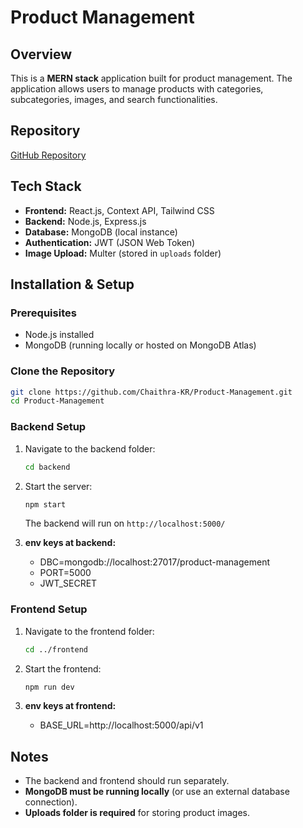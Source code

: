# Product Management

## Overview
This is a **MERN stack** application built for product management. The application allows users to manage products with categories, subcategories, images, and search functionalities.

## Repository
[GitHub Repository](https://github.com/Chaithra-KR/Product-Management)

## Tech Stack
- **Frontend:** React.js, Context API, Tailwind CSS
- **Backend:** Node.js, Express.js
- **Database:** MongoDB (local instance)
- **Authentication:** JWT (JSON Web Token)
- **Image Upload:** Multer (stored in `uploads` folder)

## Installation & Setup
### Prerequisites
- Node.js installed
- MongoDB (running locally or hosted on MongoDB Atlas)

### Clone the Repository
```sh
git clone https://github.com/Chaithra-KR/Product-Management.git
cd Product-Management
```

### Backend Setup
1. Navigate to the backend folder:
   ```sh
   cd backend
   ```
2. Start the server:
   ```sh
   npm start
   ```
   The backend will run on `http://localhost:5000/`

3. **env keys at backend:**
   - DBC=mongodb://localhost:27017/product-management
   - PORT=5000
   - JWT_SECRET

### Frontend Setup
1. Navigate to the frontend folder:
   ```sh
   cd ../frontend
   ```
2. Start the frontend:
   ```sh
   npm run dev
   ```
3. **env keys at frontend:**

   - BASE_URL=http://localhost:5000/api/v1

## Notes
- The backend and frontend should run separately.
- **MongoDB must be running locally** (or use an external database connection).
- **Uploads folder is required** for storing product images.

